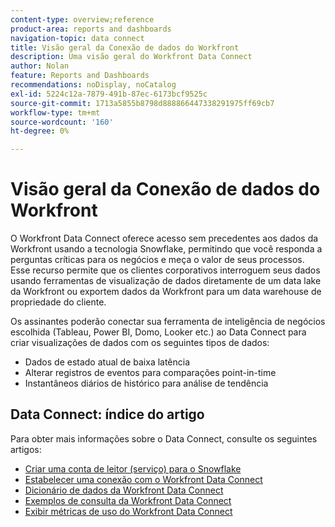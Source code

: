 ```yaml
---
content-type: overview;reference
product-area: reports and dashboards
navigation-topic: data connect
title: Visão geral da Conexão de dados do Workfront
description: Uma visão geral do Workfront Data Connect
author: Nolan
feature: Reports and Dashboards
recommendations: noDisplay, noCatalog
exl-id: 5224c12a-7879-491b-87ec-6173bcf9525c
source-git-commit: 1713a5855b8798d888866447338291975ff69cb7
workflow-type: tm+mt
source-wordcount: '160'
ht-degree: 0%

---
```


# Visão geral da Conexão de dados do Workfront

O Workfront Data Connect oferece acesso sem precedentes aos dados da Workfront usando a tecnologia Snowflake, permitindo que você responda a perguntas críticas para os negócios e meça o valor de seus processos. Esse recurso permite que os clientes corporativos interroguem seus dados usando ferramentas de visualização de dados diretamente de um data lake da Workfront ou exportem dados da Workfront para um data warehouse de propriedade do cliente.

Os assinantes poderão conectar sua ferramenta de inteligência de negócios escolhida (Tableau, Power BI, Domo, Looker etc.) ao Data Connect para criar visualizações de dados com os seguintes tipos de dados:

* Dados de estado atual de baixa latência
* Alterar registros de eventos para comparações point-in-time
* Instantâneos diários de histórico para análise de tendência

## Data Connect: índice do artigo

Para obter mais informações sobre o Data Connect, consulte os seguintes artigos:

* [Criar uma conta de leitor (serviço) para o Snowflake](/help/quicksilver/reports-and-dashboards/data-lake/create-a-reader-account.md)
* [Estabelecer uma conexão com o Workfront Data Connect](/help/quicksilver/reports-and-dashboards/data-lake/share-data-externally.md)
* [Dicionário de dados da Workfront Data Connect](/help/quicksilver/reports-and-dashboards/data-lake/data-dictionary.md)
* [Exemplos de consulta da Workfront Data Connect](/help/quicksilver/reports-and-dashboards/data-lake/basic-query-examples.md)
* [Exibir métricas de uso do Workfront Data Connect](/help/quicksilver/reports-and-dashboards/data-lake/view-usage-metrics.md)
